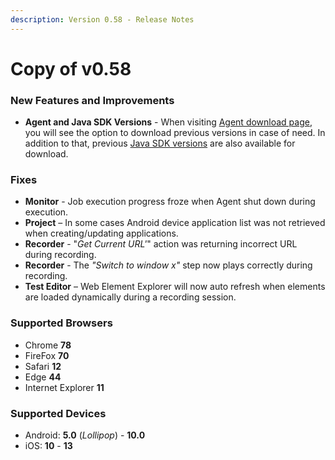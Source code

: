 ```yaml
---
description: Version 0.58 - Release Notes
---
```


# Copy of v0.58

### New Features and Improvements

* **Agent and Java SDK Versions** - When visiting [Agent download page](https://app.testproject.io/#/download), you will see the option to download previous versions in case of need. In addition to that, previous [Java SDK versions](https://app.testproject.io/#/integrations/sdk?lang=Java) are also available for download.

### Fixes

* **Monitor** - Job execution progress froze when Agent shut down during execution.
* **Project** – In some cases Android device application list was not retrieved when creating/updating applications.
* **Recorder** - "_Get Current URL'_" action was returning incorrect URL during recording.
* **Recorder** - The _"Switch to window x"_ step now plays correctly during recording.
* **Test Editor** – Web Element Explorer will now auto refresh when elements are loaded dynamically during a recording session.

### Supported Browsers

* Chrome **78**
* FireFox **70**
* Safari **12**
* Edge **44**
* Internet Explorer **11**

### Supported Devices

* Android: **5.0** (_Lollipop_) - **10.0**
* iOS: **10** - **13**
